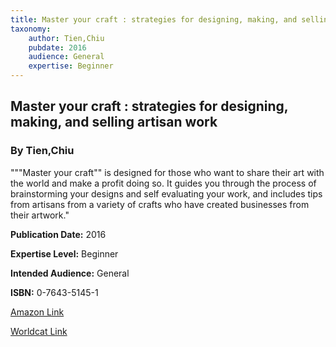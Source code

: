 ```yaml
---
title: Master your craft : strategies for designing, making, and selling artisan work
taxonomy:
	author: Tien,Chiu
	pubdate: 2016
	audience: General
	expertise: Beginner
---
```

## Master your craft : strategies for designing, making, and selling artisan work
### By Tien,Chiu
"""Master your craft"" is designed for those who want to share their art with the world and make a profit doing so.  It guides you through the process of brainstorming your designs and self evaluating your work, and includes tips from artisans from a variety of crafts who have created businesses from their artwork."

**Publication Date:** 2016

**Expertise Level:** Beginner

**Intended Audience:** General

**ISBN:** 0-7643-5145-1

[Amazon Link](https://www.amazon.com/Master-Your-Craft-Strategies-Designing/dp/0764351451/ref=sr_1_1?keywords=Master+your+craft+%3A+strategies+for+designing%2C+making%2C+and+selling+artisan+work&qid=1569856741&s=gateway&sr=8-1)

[Worldcat Link](https://www.worldcat.org/title/master-your-craft-strategies-for-designing-making-and-selling-artisan-work/oclc/958280165&referer=brief_results)